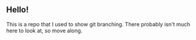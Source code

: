 ## Hello!

This is a repo that I used to show git branching. There probably isn't much here to look at, so move along.


